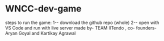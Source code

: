 # WNCC-dev-game
steps to run the game:
1-- download the github repo (whole)
2-- open with VS Code and run with live server
 made by- TEAM IITendo , co- founders- Aryan Goyal and Kartikay Agrawal
